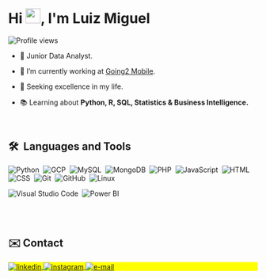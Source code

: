 <h1 align="left">Hi <img src="https://raw.githubusercontent.com/kaueMarques/kaueMarques/master/hi.gif" height="30px">, I'm Luiz Miguel</h1>
<p align="left"> <img src="https://komarev.com/ghpvc/?username=kadulisboa&color=blue" alt="Profile views" /> </p>

- 🎲 Junior Data Analyst.

- 🚀 I’m currently working at [Going2 Mobile](https://going2.com.br/).

- 💪 Seeking excellence in my life.

- 📚 Learning about **Python, R, SQL, Statistics & Business Intelligence.**

<br>

## 🛠 &nbsp;Languages and Tools

![Python](https://shields.io/badge/-Python-05122A?style=flat&logo=python)&nbsp;
![GCP](https://shields.io/badge/-GCP-05122A?style=flat&logo=googlecloud)&nbsp;
![MySQL](https://shields.io/badge/-MySQL-05122A?style=flat&logo=mysql)&nbsp;
![MongoDB](https://shields.io/badge/-MongoDB-05122A?style=flat&logo=mongoDB)&nbsp;
![PHP](https://shields.io/badge/-PHP-05122A?style=flat&logo=php)&nbsp;
![JavaScript](https://img.shields.io/badge/-JavaScript-05122A?style=flat&logo=javascript)&nbsp;
![HTML](https://img.shields.io/badge/-HTML-05122A?style=flat&logo=HTML5)&nbsp;
![CSS](https://img.shields.io/badge/-CSS-05122A?style=flat&logo=CSS3&logoColor=1572B6)&nbsp;
![Git](https://img.shields.io/badge/-Git-05122A?style=flat&logo=git)&nbsp;
![GitHub](https://img.shields.io/badge/-GitHub-05122A?style=flat&logo=github)&nbsp;
![Linux](https://img.shields.io/badge/-Linux-05122A?style=flat&logo=linux)&nbsp;
<!-- ![Markdown](https://img.shields.io/badge/-Markdown-05122A?style=flat&logo=markdown)&nbsp; -->
![Visual Studio Code](https://img.shields.io/badge/-Visual%20Studio%20Code-05122A?style=flat&logo=visual-studio-code&logoColor=007ACC)&nbsp;
![Power BI](https://shields.io/badge/-Power%20BI-05122A?style=flat&logo=powerbi)&nbsp;

<br><br>

## ✉️ Contact

<p align="left" style="background:yellow">
<a href="https://www.linkedin.com/in/luizmiguelp" target="_blank">
  <img align="center" src="https://img.shields.io/badge/-luizmiguelproenca-05122A?style=flat&logo=linkedin" alt="linkedin"/>
</a>
<a href="https://www.instagram.com/luiz.analytics" target="_blank">
 <img align="center" src="https://img.shields.io/badge/-luiz.analytics-05122A?style=flat&logo=instagram" alt="instagram"/>
</a>
  <a href="mailto:luizmiguelproenca@gmail.com" target="_blank">
 <img align="center" src="https://img.shields.io/badge/-luizmiguelproenca@gmail.com-05122A?style=flat&logo=gmail" alt="e-mail"/>
</a>
</p>
